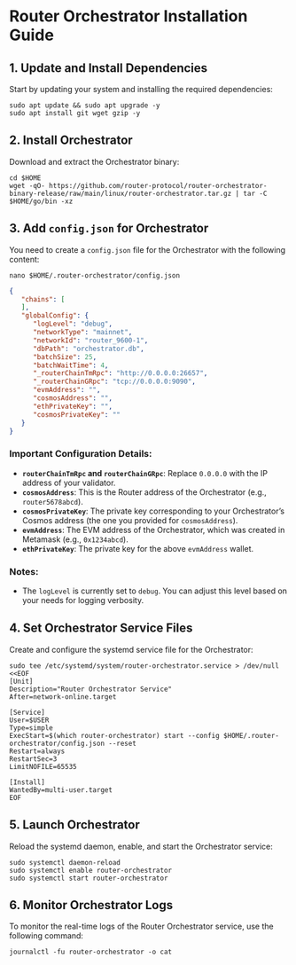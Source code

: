 # Router Orchestrator Installation Guide

## 1. Update and Install Dependencies

Start by updating your system and installing the required dependencies:

```shell
sudo apt update && sudo apt upgrade -y
sudo apt install git wget gzip -y
```

## 2. Install Orchestrator

Download and extract the Orchestrator binary:

```shell
cd $HOME
wget -qO- https://github.com/router-protocol/router-orchestrator-binary-release/raw/main/linux/router-orchestrator.tar.gz | tar -C $HOME/go/bin -xz
```

## 3. Add `config.json` for Orchestrator

You need to create a `config.json` file for the Orchestrator with the following content:
```shell
nano $HOME/.router-orchestrator/config.json
```

```json
{
   "chains": [
   ],
   "globalConfig": {
      "logLevel": "debug",
      "networkType": "mainnet",
      "networkId": "router_9600-1",
      "dbPath": "orchestrator.db",
      "batchSize": 25,
      "batchWaitTime": 4,
      "_routerChainTmRpc": "http://0.0.0.0:26657",
      "_routerChainGRpc": "tcp://0.0.0.0:9090",
      "evmAddress": "",
      "cosmosAddress": "",
      "ethPrivateKey": "",
      "cosmosPrivateKey": ""
   }
}
```

### Important Configuration Details:

- **`routerChainTmRpc` and `routerChainGRpc`**: Replace `0.0.0.0` with the IP address of your validator.
- **`cosmosAddress`**: This is the Router address of the Orchestrator (e.g., `router5678abcd`).
- **`cosmosPrivateKey`**: The private key corresponding to your Orchestrator’s Cosmos address (the one you provided for `cosmosAddress`).
- **`evmAddress`**: The EVM address of the Orchestrator, which was created in Metamask (e.g., `0x1234abcd`).
- **`ethPrivateKey`**: The private key for the above `evmAddress` wallet.

### Notes:

- The `logLevel` is currently set to `debug`. You can adjust this level based on your needs for logging verbosity.

## 4. Set Orchestrator Service Files

Create and configure the systemd service file for the Orchestrator:

```shell
sudo tee /etc/systemd/system/router-orchestrator.service > /dev/null <<EOF
[Unit]
Description="Router Orchestrator Service"
After=network-online.target

[Service]
User=$USER
Type=simple
ExecStart=$(which router-orchestrator) start --config $HOME/.router-orchestrator/config.json --reset
Restart=always
RestartSec=3
LimitNOFILE=65535

[Install]
WantedBy=multi-user.target
EOF
```

## 5. Launch Orchestrator

Reload the systemd daemon, enable, and start the Orchestrator service:

```shell
sudo systemctl daemon-reload
sudo systemctl enable router-orchestrator
sudo systemctl start router-orchestrator
```

## 6. Monitor Orchestrator Logs

To monitor the real-time logs of the Router Orchestrator service, use the following command:

```shell
journalctl -fu router-orchestrator -o cat
```

